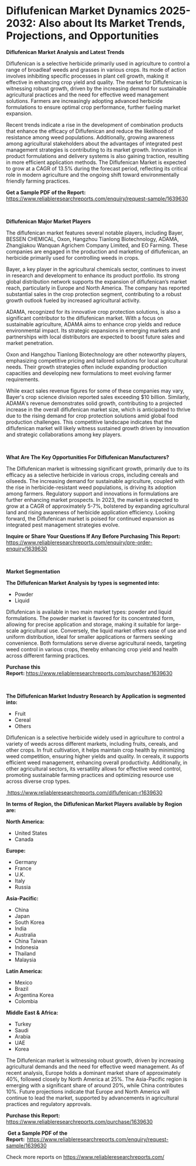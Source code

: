 <p><h1>Diflufenican Market Dynamics 2025-2032: Also about Its Market Trends, Projections, and Opportunities</h1></p><p><strong>Diflufenican Market Analysis and Latest Trends</strong></p>
<p><p>Diflufenican is a selective herbicide primarily used in agriculture to control a range of broadleaf weeds and grasses in various crops. Its mode of action involves inhibiting specific processes in plant cell growth, making it effective in enhancing crop yield and quality. The market for Diflufenican is witnessing robust growth, driven by the increasing demand for sustainable agricultural practices and the need for effective weed management solutions. Farmers are increasingly adopting advanced herbicide formulations to ensure optimal crop performance, further fueling market expansion.</p><p>Recent trends indicate a rise in the development of combination products that enhance the efficacy of Diflufenican and reduce the likelihood of resistance among weed populations. Additionally, growing awareness among agricultural stakeholders about the advantages of integrated pest management strategies is contributing to its market growth. Innovation in product formulations and delivery systems is also gaining traction, resulting in more efficient application methods. The Diflufenican Market is expected to grow at a CAGR of 13.5% during the forecast period, reflecting its critical role in modern agriculture and the ongoing shift toward environmentally friendly farming practices.</p></p>
<p><strong>Get a Sample PDF of the Report:&nbsp;</strong> <a href="https://www.reliableresearchreports.com/enquiry/request-sample/1639630?utm_campaign=2743&utm_medium=2&utm_source=Github&utm_content=ia&utm_term=02042025&utm_id=diflufenican">https://www.reliableresearchreports.com/enquiry/request-sample/1639630</a></p>
<p>&nbsp;</p>
<p><strong>Diflufenican Major Market Players</strong></p>
<p><p>The diflufenican market features several notable players, including Bayer, BESSEN CHEMICAL, Oxon, Hangzhou Tianlong Biotechnology, ADAMA, Zhangjiakou Wanquan Agrichem Company Limited, and EO Farming. These companies are engaged in the production and marketing of diflufenican, an herbicide primarily used for controlling weeds in crops.</p><p>Bayer, a key player in the agricultural chemicals sector, continues to invest in research and development to enhance its product portfolio. Its strong global distribution network supports the expansion of diflufenican’s market reach, particularly in Europe and North America. The company has reported substantial sales in the crop protection segment, contributing to a robust growth outlook fueled by increased agricultural activity.</p><p>ADAMA, recognized for its innovative crop protection solutions, is also a significant contributor to the diflufenican market. With a focus on sustainable agriculture, ADAMA aims to enhance crop yields and reduce environmental impact. Its strategic expansions in emerging markets and partnerships with local distributors are expected to boost future sales and market penetration.</p><p>Oxon and Hangzhou Tianlong Biotechnology are other noteworthy players, emphasizing competitive pricing and tailored solutions for local agricultural needs. Their growth strategies often include expanding production capacities and developing new formulations to meet evolving farmer requirements.</p><p>While exact sales revenue figures for some of these companies may vary, Bayer's crop science division reported sales exceeding $10 billion. Similarly, ADAMA's revenue demonstrates solid growth, contributing to a projected increase in the overall diflufenican market size, which is anticipated to thrive due to the rising demand for crop protection solutions amid global food production challenges. This competitive landscape indicates that the diflufenican market will likely witness sustained growth driven by innovation and strategic collaborations among key players.</p></p>
<p>&nbsp;</p>
<p><strong>What Are The Key Opportunities For Diflufenican Manufacturers?</strong></p>
<p><p>The Diflufenican market is witnessing significant growth, primarily due to its efficacy as a selective herbicide in various crops, including cereals and oilseeds. The increasing demand for sustainable agriculture, coupled with the rise in herbicide-resistant weed populations, is driving its adoption among farmers. Regulatory support and innovations in formulations are further enhancing market prospects. In 2023, the market is expected to grow at a CAGR of approximately 5-7%, bolstered by expanding agricultural land and rising awareness of herbicide application efficiency. Looking forward, the Diflufenican market is poised for continued expansion as integrated pest management strategies evolve.</p></p>
<p><strong>Inquire or Share Your Questions If Any Before Purchasing This Report:</strong> <a href="https://www.reliableresearchreports.com/enquiry/pre-order-enquiry/1639630?utm_campaign=2743&utm_medium=2&utm_source=Github&utm_content=ia&utm_term=02042025&utm_id=diflufenican">https://www.reliableresearchreports.com/enquiry/pre-order-enquiry/1639630</a></p>
<p>&nbsp;</p>
<p><strong>Market Segmentation</strong></p>
<p><strong>The Diflufenican Market Analysis by types is segmented into:</strong></p>
<p><ul><li>Powder</li><li>Liquid</li></ul></p>
<p><p>Diflufenican is available in two main market types: powder and liquid formulations. The powder market is favored for its concentrated form, allowing for precise application and storage, making it suitable for large-scale agricultural use. Conversely, the liquid market offers ease of use and uniform distribution, ideal for smaller applications or farmers seeking convenience. Both formulations serve diverse agricultural needs, targeting weed control in various crops, thereby enhancing crop yield and health across different farming practices.</p></p>
<p><strong>Purchase this Report:&nbsp;</strong><a href="https://www.reliableresearchreports.com/purchase/1639630?utm_campaign=2743&utm_medium=2&utm_source=Github&utm_content=ia&utm_term=02042025&utm_id=diflufenican">https://www.reliableresearchreports.com/purchase/1639630</a></p>
<p>&nbsp;</p>
<p><strong>The Diflufenican Market Industry Research by Application is segmented into:</strong></p>
<p><ul><li>Fruit</li><li>Cereal</li><li>Others</li></ul></p>
<p><p>Diflufenican is a selective herbicide widely used in agriculture to control a variety of weeds across different markets, including fruits, cereals, and other crops. In fruit cultivation, it helps maintain crop health by minimizing weed competition, ensuring higher yields and quality. In cereals, it supports efficient weed management, enhancing overall productivity. Additionally, in other agricultural sectors, its versatility allows for effective weed control, promoting sustainable farming practices and optimizing resource use across diverse crop types.</p></p>
<p><a href="https://www.reliableresearchreports.com/diflufenican-r1639630?utm_campaign=2743&utm_medium=2&utm_source=Github&utm_content=ia&utm_term=02042025&utm_id=diflufenican">&nbsp;https://www.reliableresearchreports.com/diflufenican-r1639630</a></p>
<p><strong>In terms of Region, the Diflufenican Market Players available by Region are:</strong></p>
<p>
    <p> <strong> North America: </strong>
        <ul>
            <li>United States</li>
            <li>Canada</li>
        </ul>
        </p> 
    <p> <strong> Europe: </strong>
        <ul>
            <li>Germany</li>
            <li>France</li>
            <li>U.K.</li>
            <li>Italy</li>
            <li>Russia</li>
        </ul>
        </p> 
    <p> <strong> Asia-Pacific: </strong>
        <ul>
            <li>China</li>
            <li>Japan</li>
            <li>South Korea</li>
            <li>India</li>
            <li>Australia</li>
            <li>China Taiwan</li>
            <li>Indonesia</li>
            <li>Thailand</li>
            <li>Malaysia</li>
        </ul>
        </p> 
    <p> <strong> Latin America: </strong>
        <ul>
            <li>Mexico</li>
            <li>Brazil</li>
            <li>Argentina Korea</li>
            <li>Colombia</li>
        </ul>
        </p> 
    <p> <strong> Middle East & Africa: </strong>
        <ul>
            <li>Turkey</li>
            <li>Saudi</li>
            <li>Arabia</li>
            <li>UAE</li>
            <li>Korea</li>
        </ul>
    </p>
    </p>
<p><p>The Diflufenican market is witnessing robust growth, driven by increasing agricultural demands and the need for effective weed management. As of recent analysis, Europe holds a dominant market share of approximately 40%, followed closely by North America at 25%. The Asia-Pacific region is emerging with a significant share of around 20%, while China contributes 10%. Future projections indicate that Europe and North America will continue to lead the market, supported by advancements in agricultural practices and regulatory approvals.</p></p>
<p><strong>Purchase this Report: </strong><a href="https://www.reliableresearchreports.com/purchase/1639630?utm_campaign=2743&utm_medium=2&utm_source=Github&utm_content=ia&utm_term=02042025&utm_id=diflufenican">https://www.reliableresearchreports.com/purchase/1639630</a></p>
<p>&nbsp;<strong>Get a Sample PDF of the Report:&nbsp;&nbsp;</strong><a href="https://www.reliableresearchreports.com/enquiry/request-sample/1639630?utm_campaign=2743&utm_medium=2&utm_source=Github&utm_content=ia&utm_term=02042025&utm_id=diflufenican">https://www.reliableresearchreports.com/enquiry/request-sample/1639630</a></p>
<p><strong></strong></p>
<p>Check more reports on <a href="https://www.reliableresearchreports.com/?utm_campaign=2743&utm_medium=2&utm_source=Github&utm_content=ia&utm_term=02042025&utm_id=diflufenican">https://www.reliableresearchreports.com/</a></p>